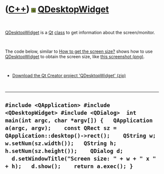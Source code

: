 



 

 

 

 

 

([C++](Cpp.htm)) ![Qt](PicQt.png) [QDesktopWidget](CppQDesktopWidget.htm)
=========================================================================

 

[QDesktopWidget](CppQDesktopWidget.htm) is a [Qt](CppQt.htm)
[class](CppClass.htm) to get information about the screen/monitor.

 

The code below, similar to [How to get the screen
size?](CppQtGetScreenSize.htm) shows how to use
[QDesktopWidget](CppQDesktopWidget.htm) to obtain the screen size, like
[this screenshot (png)](CppQDesktopWidget.png).

 

-   [Download the Qt Creator project
    'QDesktopWidget' (zip)](CppQDesktopWidget.zip)

 

  ------------------------------------------------------------------------------------------------------------------------------------------------------------------------------------------------------------------------------------------------------------------------------------------------------------------------------------------------------------------------------
  ` #include <QApplication> #include <QDesktopWidget> #include <QDialog>  int main(int argc, char *argv[]) {   QApplication a(argc, argv);    const QRect sz = QApplication::desktop()->rect();    QString w; w.setNum(sz.width());   QString h; h.setNum(sz.height());    QDialog d;   d.setWindowTitle("Screen size: " + w + " x " + h);   d.show();    return a.exec(); } `
  ------------------------------------------------------------------------------------------------------------------------------------------------------------------------------------------------------------------------------------------------------------------------------------------------------------------------------------------------------------------------------

 

 

 

 

 





 



